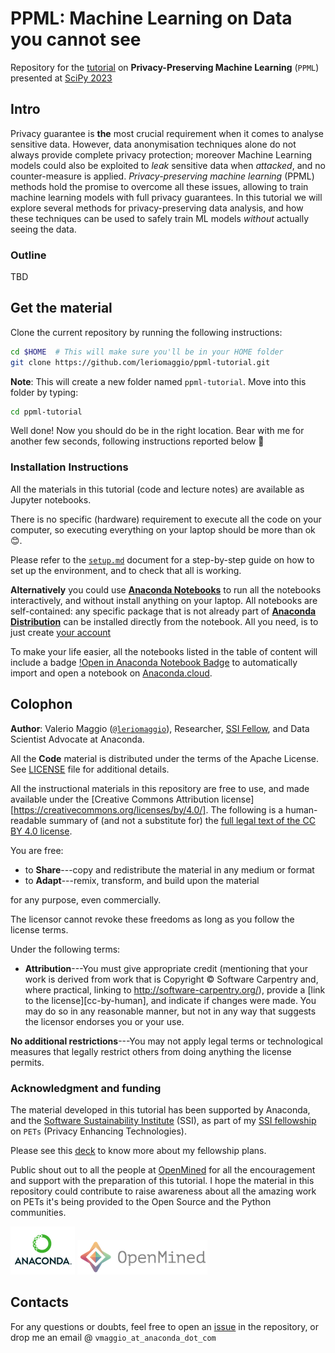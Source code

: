 # PPML: Machine Learning on Data you cannot see

Repository for the [tutorial](https://schedule.mozillafestival.org/session/3TAPD8-1) on **Privacy-Preserving Machine Learning** (`PPML`) presented at [SciPy 2023](https://www.scipy2023.scipy.org/)

## Intro

Privacy guarantee is **the** most crucial requirement when it comes to analyse sensitive data.
However, data anonymisation techniques alone do not always provide complete privacy protection;
moreover Machine Learning models could also be exploited to _leak_ sensitive data when _attacked_,
and no counter-measure is applied.
*Privacy-preserving machine learning* (PPML) methods hold the promise to overcome all these issues,
allowing to train machine learning models with full privacy guarantees. In this tutorial we will explore
several methods for privacy-preserving data analysis, and how these techniques can be used to safely train
ML models _without_ actually seeing the data.

### Outline

TBD

## Get the material

Clone the current repository by running the following instructions:

```bash
cd $HOME  # This will make sure you'll be in your HOME folder
git clone https://github.com/leriomaggio/ppml-tutorial.git
```

**Note**: This will create a new folder named `ppml-tutorial`. Move into this folder by typing:

```bash
cd ppml-tutorial
```

Well done! Now you should do be in the right location.
Bear with me for another few seconds, following instructions reported below 🙏

### Installation Instructions

All the materials in this tutorial (code and lecture notes) are available as Jupyter notebooks.

There is no specific (hardware) requirement to execute all the code on your computer,
so executing everything on your laptop should be more than ok 😊.

Please refer to the [`setup.md`](./setup.md) document for a step-by-step guide on how to set up the environment,
and to check that all is working.

**Alternatively** you could use [**Anaconda Notebooks**](https://nb.anaconda.cloud) to run all the notebooks interactively, and without install anything on your laptop. All notebooks are self-contained: any specific package that is not already part of [**Anaconda Distribution**](https://www.anaconda.com/download) can be installed directly from the notebook. 
    All you need, is to just create [your account](https://www.anaconda.com/code-in-the-cloud)

To make your life easier, all the notebooks listed in the table of content will include a badge [!Open in Anaconda Notebook Badge](https://static.anaconda.cloud/content/a22d04e8445b700f28937ab3231b8cded505d0395c63b7a269696722196d5415)
to automatically import and open a notebook on [Anaconda.cloud](https://anaconda.cloud).

## Colophon

**Author**: Valerio Maggio ([`@leriomaggio`](https://twitter.com/leriomaggio)),
Researcher, [SSI Fellow](https://www.software.ac.uk/about/fellows/valerio-maggio),
and Data Scientist Advocate at Anaconda.

All the **Code** material is distributed under the terms of the Apache License. See [LICENSE](./LICENSE) file for additional details.

All the instructional materials in this repository are free to use, and made available under the [Creative Commons Attribution
license][https://creativecommons.org/licenses/by/4.0/]. The following is a human-readable summary of (and not a substitute for) the [full legal text of the CC BY 4.0
license](https://creativecommons.org/licenses/by/4.0/legalcode).

You are free:

* to **Share**---copy and redistribute the material in any medium or format
* to **Adapt**---remix, transform, and build upon the material

for any purpose, even commercially.

The licensor cannot revoke these freedoms as long as you follow the
license terms.

Under the following terms:

* **Attribution**---You must give appropriate credit (mentioning that
  your work is derived from work that is Copyright © Software
  Carpentry and, where practical, linking to
  http://software-carpentry.org/), provide a [link to the
  license][cc-by-human], and indicate if changes were made. You may do
  so in any reasonable manner, but not in any way that suggests the
  licensor endorses you or your use.

**No additional restrictions**---You may not apply legal terms or
technological measures that legally restrict others from doing
anything the license permits.

### Acknowledgment and funding

The material developed in this tutorial has been supported by Anaconda, and the [Software Sustainability Institute](https://www.software.ac.uk) (SSI), as part of my [SSI fellowship](https://www.software.ac.uk/about/fellows/valerio-maggio) on `PETs` (Privacy Enhancing Technologies).

Please see this [deck](https://speakerdeck.com/leriomaggio/privacy-enhancing-data-science-ssi-fellowship-2022) to know more about my fellowship plans.

Public shout out to all the people at [OpenMined](https://www.openmined.org) for all the encouragement and support with the preparation of this tutorial.
I hope the material in this repository could contribute to raise awareness about all the amazing work on PETs it's being provided to the Open Source and the Python communities.

![Anaconda Logo](./logos/anaconda_logo_small.png "Anaconda")
![OpenMined](./logos/openmined_logo_small.png "OpenMined")

## Contacts

For any questions or doubts, feel free to open an [issue](https://github.com/leriomaggio/ppml-tutorial/issues) in the repository, or drop me an email @ `vmaggio_at_anaconda_dot_com`